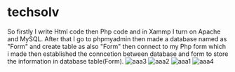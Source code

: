 # techsolv
So firstly I write Html code then Php code and in Xammp I turn on Apache and MySQL. After that I go to phpmyadmin then made a database named as "Form" and create table as also "Form" then connect to my Php form which i made then established the conncetion between database and form to store the information in database table(Form).
![aaa3](https://github.com/anshuk7/techsolv/assets/82932368/603fcf2c-5076-4b13-b63d-87be29c6aaf9)
![aaa2](https://github.com/anshuk7/techsolv/assets/82932368/fe743dd1-d96c-4674-81e6-6a952c2158ec)
![aaa1](https://github.com/anshuk7/techsolv/assets/82932368/dc17e0d5-0eef-4fe7-b2ee-b850c2fb444d)
![aaa4](https://github.com/anshuk7/techsolv/assets/82932368/6ece11b0-f8a9-4861-95dc-f817e7d11080)
